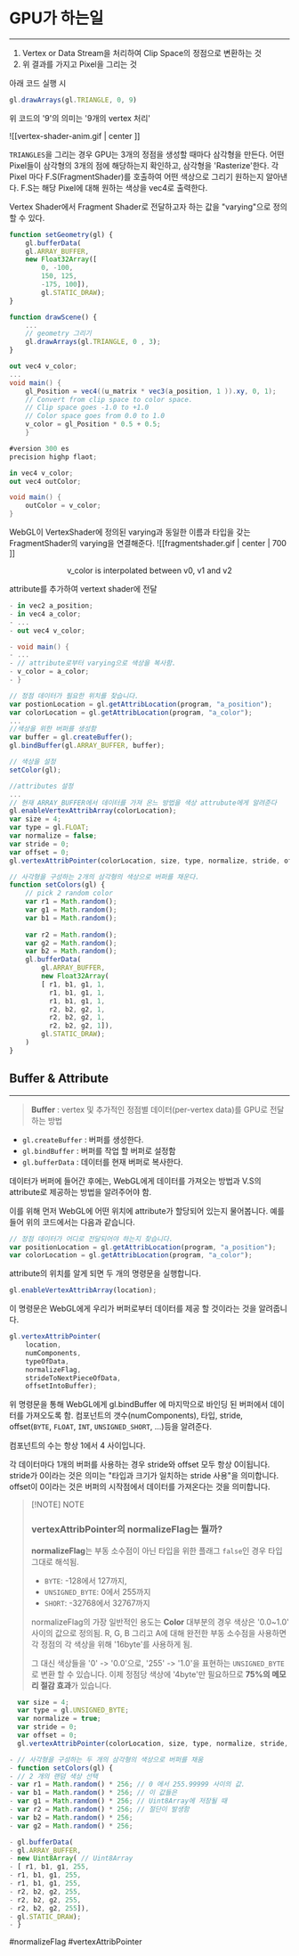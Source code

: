 # GPU가 하는일
---
1. Vertex or Data Stream을 처리하여 Clip Space의 정점으로 변환하는 것
2. 위 결과를 가지고 Pixel을 그리는 것

아래 코드 실행 시 
```js
gl.drawArrays(gl.TRIANGLE, 0, 9)
```

위 코드의 '9'의 의미는 '9개의 vertex 처리'

![[vertex-shader-anim.gif | center ]]

`TRIANGLES`을 그리는 경우 GPU는 3개의 정점을 생성할 때마다 삼각형을 만든다. 
어떤 Pixel들이 삼각형의 3개의 점에 해당하는지 확인하고, 삼각형을 'Rasterize'한다. 각 Pixel 마다 F.S(FragmentShader)를 호출하여 어떤 색상으로 그리기 원하는지 알아낸다. F.S는 해당 Pixel에 대해 원하는 색상을 vec4로 출력한다.

Vertex Shader에서 Fragment Shader로 전달하고자 하는 값을 "varying"으로 정의할 수 있다.

```js title:'Triangle Coordi'
function setGeometry(gl) {
	gl.bufferData(
	gl.ARRAY_BUFFER, 
	new Float32Array([
		0, -100,
		150, 125,
		-175, 100]),
		gl.STATIC_DRAW);
}
```

```js title='Draw 3 Vertex'
function drawScene() {
	...
	// geometry 그리기 
	gl.drawArrays(gl.TRIANGLE, 0 , 3);
}
```

```cs title:'Vertex Shader Code'
out vec4 v_color;
...
void main() { 
	gl_Position = vec4((u_matrix * vec3(a_position, 1 )).xy, 0, 1);
	// Convert from clip space to color space.
	// Clip space goes -1.0 to +1.0
	// Color space goes from 0.0 to 1.0
	v_color = gl_Position * 0.5 + 0.5;
	}
```

```cs title:'Fragment Shader Code'
#version 300 es
precision highp flaot;

in vec4 v_color;
out vec4 outColor;

void main() { 
	outColor = v_color;
}
```

 WebGL이 VertexShader에 정의된 varying과 동일한 이름과 타입을 갖는 FragmentShader의 varying을 연결해준다. 
![[fragmentshader.gif  | center | 700 ]]

<center>v_color is interpolated between v0, v1 and v2</center>


attribute를 추가하여  vertext shader에 전달


``` cs hl:2 ar:9 title:'varying Example'
- in vec2 a_position;
- in vec4 a_color;
- ...
- out vec4 v_color;

- void main() {
- ...
- // attribute로부터 varying으로 색상을 복사함.
- v_color = a_color;
- }
```

```js 
// 정점 데이터가 필요한 위치를 찾습니다.
var postionLocation = gl.getAttribLocation(program, "a_position");
var colorLocation = gl.getAttribLocation(program, "a_color");
...
//색상을 위한 버퍼를 생성함
var buffer = gl.createBuffer();
gl.bindBuffer(gl.ARRAY_BUFFER, buffer);

// 색상을 설정
setColor(gl);

//attributes 설정
...
// 현재 ARRAY_BUFFER에서 데이터를 가져 온느 방법을 색상 attrubute에게 알려준다
gl.enableVertexAttribArray(colorLocation);
var size = 4;
var type = gl.FLOAT;
var normalize = false;
var stride = 0;
var offset = 0;
gl.vertexAttribPointer(colorLocation, size, type, normalize, stride, offset);

// 사각형을 구성하는 2개의 삼각형의 색상으로 버퍼를 채운다.
function setColors(gl) {
	// pick 2 random color
	var r1 = Math.random();
	var g1 = Math.random();
	var b1 = Math.random();
	
	var r2 = Math.random();
	var g2 = Math.random();
	var b2 = Math.random();
	gl.bufferData(
		gl.ARRAY_BUFFER, 
		new Float32Array(
		[ r1, b1, g1, 1,
		  r1, b1, g1, 1,
		  r1, b1, g1, 1,
		  r2, b2, g2, 1,
		  r2, b2, g2, 1,
		  r2, b2, g2, 1]),
		gl.STATIC_DRAW);
	)
}

```

## Buffer & Attribute
---

> **Buffer** : vertex 및 추가적인 정점별 데이터(per-vertex data)를 GPU로 전달하는 방법


- `gl.createBuffer` : 버퍼를 생성한다.
- `gl.bindBuffer` : 버퍼를 작업 할 버퍼로 설정함
- `gl.bufferData` : 데이터를 현재 버퍼로 복사한다.

데이터가 버퍼에 들어간 후에는, WebGL에게 데이터를 가져오는 방법과 V.S의 attribute로 제공하는 방법을 알려주어야 함.

이를 위해 먼저 WebGL에 어떤 위치에 attribute가 할당되어 있는지 물어봅니다. 예를 들어 위의 코드에서는 다음과 같습니다.

``` js
// 정점 데이터가 어디로 전달되어야 하는지 찾습니다.
var positionLocation = gl.getAttribLocation(program, "a_position");
var colorLocation = gl.getAttribLocation(program, "a_color");
```

attribute의 위치를 알게 되면 두 개의 명령문을 실행합니다.

```js
gl.enableVertexAttribArray(location);
```

이 명령문은 WebGL에게 우리가 버퍼로부터 데이터를 제공 할 것이라는 것을 알려줍니다.

```js
gl.vertexAttribPointer(
    location,
    numComponents,
    typeOfData,
    normalizeFlag,
    strideToNextPieceOfData,
    offsetIntoBuffer);
```

위 명령문을 통해 WebGL에게 gl.bindBuffer 에 마지막으로 바인딩 된 버퍼에서 데이터를 가져오도록 함.  컴포넌트의 갯수(numComponents), 타입, stride, offset(`BYTE`, `FLOAT`, `INT`, `UNSIGNED_SHORT`, ...)등을 알려준다. 

컴포넌트의 수는 항상 1에서 4 사이입니다.

각 데이터마다 1개의 버퍼를 사용하는 경우 stride와 offset 모두 항상 0이됩니다.
stride가 0이라는 것은 의미는 "타입과 크기가 일치하는 stride 사용"을 의미합니다.
offset이 0이라는 것은 버퍼의 시작점에서 데이터를 가져온다는 것을 의미합니다.


> [!NOTE] NOTE
> 
> ### vertexAttribPointer의 normalizeFlag는 뭘까?
> **normalizeFlag**는 부동 소수점이 아닌 타입을 위한 플래그
> `false`인 경우  타입 그대로 해석됨.
>  - `BYTE`: -128에서 127까지, 
>  - `UNSIGNED_BYTE`:  0에서 255까지 
>  - `SHORT`: -32768에서 32767까지 
>
> normalizeFlag의  가장 일반적인 용도는 **Color**
>  대부분의 경우 색상은 '0.0~1.0' 사이의 값으로 정의됨.
>  R, G, B 그리고 A에 대해 완전한 부동 소수점을 사용하면 각 정점의 각 색상을 위해 '16byte'를 사용하게 됨.
>  
>그 대신 색상들을 '0' -> '0.0'으로, '255' -> '1.0'을 표현하는 `UNSIGNED_BYTE`로 변환 할 수 있습니다. 이제 정점당 색상에  '4byte'만 필요하므로 **75%의 메모리 절감 효과**가 있습니다.


``` js hl:2,3
  var size = 4;
  var type = gl.UNSIGNED_BYTE;
  var normalize = true;
  var stride = 0;
  var offset = 0;
  gl.vertexAttribPointer(colorLocation, size, type, normalize, stride, offset);
```

```js title:'버퍼를 색상으로 채울 때'
- // 사각형을 구성하는 두 개의 삼각형의 색상으로 버퍼를 채움
- function setColors(gl) {
- // 2 개의 랜덤 색상 선택
- var r1 = Math.random() * 256; // 0 에서 255.99999 사이의 값.
- var b1 = Math.random() * 256; // 이 값들은
- var g1 = Math.random() * 256; // Uint8Array에 저장될 때
- var r2 = Math.random() * 256; // 절단이 발생함
- var b2 = Math.random() * 256;
- var g2 = Math.random() * 256;

- gl.bufferData(
- gl.ARRAY_BUFFER,
- new Uint8Array( // Uint8Array
- [ r1, b1, g1, 255,
- r1, b1, g1, 255,
- r1, b1, g1, 255,
- r2, b2, g2, 255,
- r2, b2, g2, 255,
- r2, b2, g2, 255]),
- gl.STATIC_DRAW);
- }
```

#normalizeFlag #vertexAttribPointer